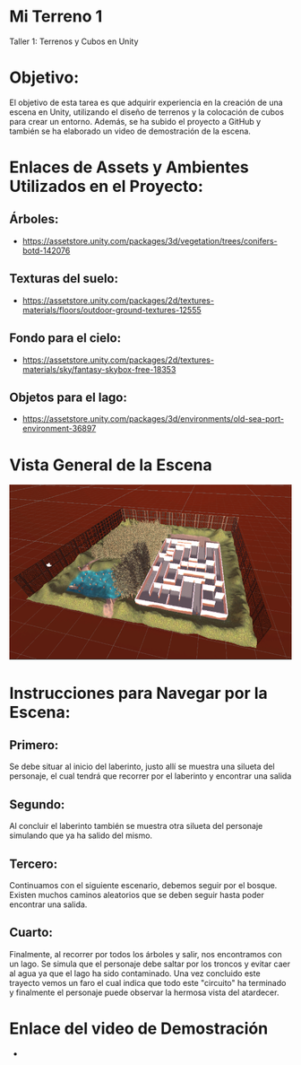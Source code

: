 # Mi Terreno 1
Taller 1: Terrenos y Cubos en Unity

# Objetivo: 
El objetivo de esta tarea es que adquirir experiencia en la creación de una escena en Unity, utilizando el diseño de terrenos y la colocación de cubos para crear un entorno. Además, se ha subido el proyecto a GitHub y también se ha elaborado un video de demostración de la escena.

# Enlaces de Assets y Ambientes Utilizados en el Proyecto:
## Árboles:
- https://assetstore.unity.com/packages/3d/vegetation/trees/conifers-botd-142076
## Texturas del suelo:
- https://assetstore.unity.com/packages/2d/textures-materials/floors/outdoor-ground-textures-12555
## Fondo para el cielo:
- https://assetstore.unity.com/packages/2d/textures-materials/sky/fantasy-skybox-free-18353
## Objetos para el lago:
- https://assetstore.unity.com/packages/3d/environments/old-sea-port-environment-36897

# Vista General de la Escena
![Imagen](https://github.com/DeividN21/Mi_Terreno_1/blob/main/Imagen.png?raw=true)

# Instrucciones para Navegar por la Escena:
## Primero:
Se debe situar al inicio del laberinto, justo allí se muestra una silueta del personaje, el cual tendrá que recorrer por el laberinto y encontrar una salida
## Segundo:
Al concluir el laberinto también se muestra otra silueta del personaje simulando que ya ha salido del mismo.
## Tercero:
Continuamos con el siguiente escenario, debemos seguir por el bosque. Existen muchos caminos aleatorios que se deben seguir hasta poder encontrar una salida.
## Cuarto:
Finalmente, al recorrer por todos los árboles y salir, nos encontramos con un lago. Se simula que el personaje debe saltar por los troncos y evitar caer al agua ya que el lago ha sido contaminado. Una vez concluido este trayecto vemos un faro el cual indica que todo este "circuito" ha terminado y finalmente el personaje puede observar la hermosa vista del atardecer.

# Enlace del video de Demostración
- 
